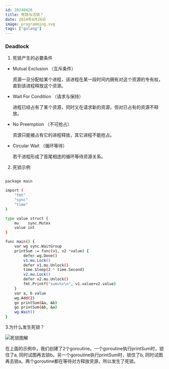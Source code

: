 ```yaml
---
id: 20240426
title: 死锁与活锁？
date: 2024年4月26日
image: programming.svg
tags: ["golang"]
---
```



### Deadlock

1. 死锁产生的必要条件

- Mutual Exclusion （互斥条件）

  资源一旦分配给某个进程，该进程在某一段时间内拥有对这个资源的专有权，直到该进程释放这个资源。

- Wait For Condition （请求与保持）

  进程已经占有了某个资源，同时又在请求新的资源，但对已占有的资源不释放。

- No Preemption （不可抢占）

  资源只能被占有它的进程释放，其它进程不能抢占。

- Circular Wait （循环等待）

  若干进程形成了首尾相连的循环等待资源关系。
  
2. 死锁示例

```bash

package main

import (
	"fmt"
	"sync"
	"time"
)

type value struct {
	mu    sync.Mutex
	value int
}

func main() {
	var wg sync.WaitGroup
	printSum := func(v1, v2 *value) {
		defer wg.Done()
		v1.mu.Lock()
		defer v1.mu.Unlock()
		time.Sleep(2 * time.Second)
		v2.mu.Lock()
		defer v2.mu.Unlock()
		fmt.Printf("sum=%v\n", v1.value+v2.value)
	}
	var a, b value
	wg.Add(2)
	go printSum(&a, &b)
	go printSum(&b, &a)
	wg.Wait()
}

```

3.为什么发生死锁？

![死锁图解](/20240426死锁图解.png)

在上面的示例中，我们创建了2个goroutine。一个goroutine执行printSum时，锁住了a, 同时试图再去锁b。另一个goroutine执行printSum时，锁住了b, 同时试图再去锁a。两个goroutine都在等待对方释放资源，所以发生了死锁。